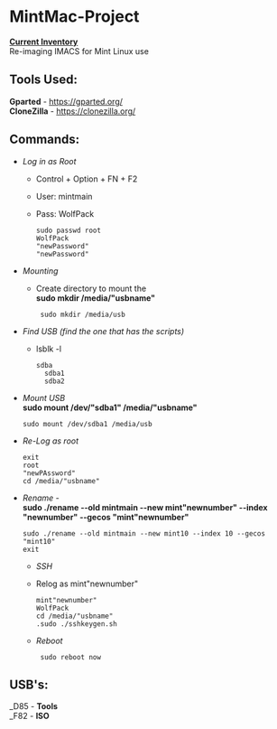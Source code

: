 # MintMac-Project
[**Current Inventory**](https://docs.google.com/spreadsheets/d/1raWZw5cAPOhREMKeLRIhVgSCsU74mNR-6P-lN2q04wY/edit?usp=sharing)\
Re-imaging IMACS for Mint Linux use


## Tools Used:

  **Gparted** - https://gparted.org/ \
  **CloneZilla** - https://clonezilla.org/


## Commands:
+ _Log in as Root_
   - Control + Option + FN + F2
   - User: mintmain
   - Pass: WolfPack

         sudo passwd root
         WolfPack
         "newPassword"
         "newPassword"
     
     
+ _Mounting_
   - Create directory to mount the  \
    **sudo mkdir /media/"usbname"**

          sudo mkdir /media/usb

     
+ _Find USB (find the one that has the scripts)_ 
  - lsblk -l 

        sdba
          sdba1
          sdba2
            
+ _Mount USB_ \
  **sudo mount /dev/"sdba1" /media/"usbname"**
      
      sudo mount /dev/sdba1 /media/usb

 + _Re-Log as root_

       exit
       root
       "newPAssword"
       cd /media/"usbname"

+ _Rename -_ \
**sudo ./rename --old mintmain --new mint"newnumber" --index "newnumber" --gecos "mint"newnumber"**

      sudo ./rename --old mintmain --new mint10 --index 10 --gecos "mint10"
      exit

  + _SSH_
   - Relog as mint"newnumber"

         mint"newnumber"
         WolfPack
         cd /media/"usbname"
         .sudo ./sshkeygen.sh

  + _Reboot_

         sudo reboot now


## USB's:
_D85 - **Tools**\
_F82 - **ISO**

